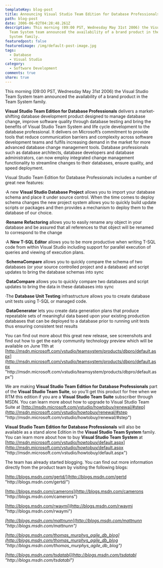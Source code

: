 ```yaml
---
templateKey: blog-post
title: Announcing Visual Studio Team Edition for Database Professionals
path: blog-post
date: 2006-06-02T04:28:48.261Z
description: This morning (09:00 PST, Wednesday May 31st 2006) the Visual Studio
  Team System team announced the availability of a brand product in the Team
  System family.
featuredpost: false
featuredimage: /img/default-post-image.jpg
tags:
  - Database
  - Visual Studio
category:
  - Software Development
comments: true
share: true
---
```


This morning (09:00 PST, Wednesday May 31st 2006) the Visual Studio Team System team announced the availability of a brand product in the Team System family.

**Visual Studio Team Edition for Database Professionals** delivers a market-shifting database development product designed to manage database change, improve software quality through database testing and bring the benefits of Visual Studio Team System and life cycle development to the database professional. It delivers on Microsoft’s commitment to provide tools that reduce communication barriers and complexity across software development teams and fulfils increasing demand in the market for more advanced database change management tools. Database professionals such as database architects, database developers and database administrators, can now employ integrated change management functionality to streamline changes to their databases, ensure quality, and speed deployment.

Visual Studio Team Edition for Database Professionals includes a number of great new features:

·A new **Visual Studio Database Project** allows you to import your database schema and place it under source control. When the time comes to deploy schema changes the new project system allows you to quickly build update scripts or packages and then provides a mechanism to deploy them to the database of our choice.

·**Rename Refactoring** allows you to easily rename any object in your database and be assured that all references to that object will be renamed to correspond to the change

·A **New T-SQL Editor** allows you to be more productive when writing T-SQL code from within Visual Studio including support for parallel execution of queries and viewing of execution plans.

·**SchemaCompare** allows you to quickly compare the schema of two databases (or your source controlled project and a database) and script updates to bring the database schemas into sync

·**DataCompare** allows you to quickly compare two databases and script updates to bring the data in these databases into sync

·The **Database Unit Testing** infrastructure allows you to create database unit tests using T-SQL or managed code.

·**DataGenerator** lets you create data generation plans that produce repeatable sets of meaningful data based upon your existing production databases that can be deployed to a database prior to running unit tests thus ensuring consistent test results

You can find out more about this great new release, see screenshots and find out how to get the early community technology preview which will be available on June 11th at [http://msdn.microsoft.com/vstudio/teamsystem/products/dbpro/default.aspx](http://msdn.microsoft.com/vstudio/teamsystem/products/dbpro/default.aspx "http\://msdn.microsoft.com/vstudio/teamsystem/products/dbpro/default.aspx")

We are making **Visual Studio Team Edition for Database Professionals** part of the **Visual Studio Team Suite**, so you’ll get this product for free when we RTM this edition if you are a **Visual Studio Team Suite** subscriber through MSDN. You can learn more about how to upgrade to Visual Studio Team Suite at [http://msdn.microsoft.com/vstudio/howtobuy/renewal/#step](http://msdn.microsoft.com/vstudio/howtobuy/renewal/#step "http\://msdn.microsoft.com/vstudio/howtobuy/renewal/#step")

**Visual Studio Team Edition for Database Professionals** will also be available as a stand alone Edition in the **Visual Studio Team System** family. You can learn more about how to buy **Visual Studio Team System** at [http://msdn.microsoft.com/vstudio/howtobuy/default.aspx](http://msdn.microsoft.com/vstudio/howtobuy/default.aspx "http\://msdn.microsoft.com/vstudio/howtobuy/default.aspx")

The team has already started blogging. You can find out more information directly from the product team by visiting the following blogs:

[http://blogs.msdn.com/gertd/](http://blogs.msdn.com/gertd "http\://blogs.msdn.com/gertd/")

[http://blogs.msdn.com/camerons](http://blogs.msdn.com/camerons "http\://blogs.msdn.com/camerons")

[http://blogs.msdn.com/rwaymi](http://blogs.msdn.com/rwaymi "http\://blogs.msdn.com/rwaymi")

*[http://blogs.msdn.com/mattnunn](http://blogs.msdn.com/mattnunn "http\://blogs.msdn.com/mattnunn")*

*[http://blogs.msdn.com/thomas_murphys_agile_db_blog](http://blogs.msdn.com/thomas_murphys_agile_db_blog "http\://blogs.msdn.com/thomas_murphys_agile_db_blog")*

*[http://blogs.msdn.com/tsdatabl](http://blogs.msdn.com/tsdatabl "http\://blogs.msdn.com/tsdatabl")*

<!--EndFragment-->